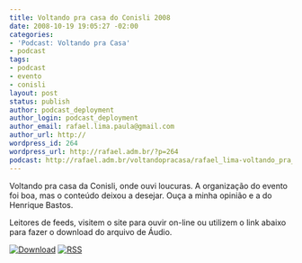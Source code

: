 ```yaml
---
title: Voltando pra casa do Conisli 2008
date: 2008-10-19 19:05:27 -02:00
categories:
- 'Podcast: Voltando pra Casa'
- podcast
tags:
- podcast
- evento
- conisli
layout: post
status: publish
author: podcast_deployment
author_login: podcast_deployment
author_email: rafael.lima.paula@gmail.com
author_url: http://
wordpress_id: 264
wordpress_url: http://rafael.adm.br/?p=264
podcast: http://rafael.adm.br/voltandopracasa/rafael_lima-voltando_pra_casa-0028.mp3
---
```


Voltando pra casa da Conisli, onde ouvi loucuras. A organiza&ccedil;&atilde;o do evento foi boa, mas o conte&uacute;do deixou a desejar. Ou&ccedil;a a minha opini&atilde;o e a do Henrique Bastos.

Leitores de feeds, visitem o site para ouvir on-line ou utilizem o link abaixo para fazer o download do arquivo de &Aacute;udio.

<a class="noborder" href="http://rafael.adm.br/voltandopracasa/rafael_lima-voltando_pra_casa-0028.mp3" title="Download"><img src="http://rafael.adm.br/wp-content/themes/rafael_lima-rockinblue/images/download_green.gif" border="0" alt="Download" /></a> <a class="noborder" href="http://feeds.feedburner.com/rafael_lima_podcast" title="RSS"><img src="http://rafael.adm.br/wp-content/themes/rafael_lima-rockinblue/images/icn-feed-16x16.png" border="0" alt="RSS" /></a>

